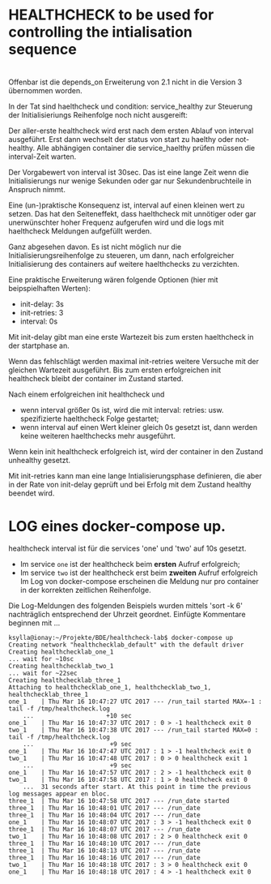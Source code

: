# HEALTHCHECK to be used for controlling the intialisation sequence
#
Offenbar ist die depends_on Erweiterung von 2.1 nicht in die Version 3 übernommen worden.

In der Tat sind haelthcheck und condition: service_healthy zur Steuerung
der Initialisieriungs Reihenfolge noch nicht ausgereift:

Der aller-erste healthcheck wird erst nach dem ersten Ablauf von interval
ausgeführt. Erst dann wechselt der status von start zu haelthy oder not-healthy.
Alle abhängigen container die service_haelthy prüfen müssen die interval-Zeit
warten.

Der Vorgabewert von interval ist 30sec. 
Das ist eine lange Zeit wenn die Initialisierungs nur wenige Sekunden oder gar
nur Sekundenbruchteile in Anspruch nimmt.

Eine (un-)praktische Konsequenz ist, interval auf einen kleinen wert zu
setzen. Das hat den Seiteneffekt, dass haelthcheck mit unnötiger oder gar
unerwünschter hoher Frequenz aufgerufen wird
und die logs mit haelthcheck Meldungen aufgefüllt werden.

Ganz abgesehen davon. Es ist nicht möglich nur die Initialisierungsreihenfolge
zu steueren, um dann, nach erfolgreicher Initialisierung des containers auf weitere haelthchecks zu verzichten.

Eine praktische Erweiterung wären folgende Optionen (hier mit beipspielhaften Werten):

* init-delay: 3s
* init-retries: 3
* interval: 0s


Mit init-delay gibt man eine erste Wartezeit bis zum ersten haelthcheck in
der startphase an.

Wenn das fehlschlägt werden maximal init-retries weitere Versuche mit der gleichen
Wartezeit ausgeführt. 
Bis zum ersten erfolgreichen init healthcheck bleibt der
container im Zustand started.

Nach einem erfolgreichen init healthcheck und  
* wenn interval größer 0s ist,
wird die mit interval: retries: usw. spezifizierte haelthcheck Folge gestartet;
* wenn interval auf einen Wert kleiner gleich 0s gesetzt ist,
dann werden keine weiteren haelthchecks mehr ausgeführt.

Wenn kein init healthcheck erfolgreich ist, wird der container in den Zustand
unhealthy gesetzt.

Mit init-retries kann man eine lange Intialisierungsphase definieren,
die aber in der Rate von init-delay geprüft und bei Erfolg mit dem Zustand
healthy beendet wird.

# LOG eines docker-compose up.
healthcheck interval ist für die services 'one' und 'two' auf 10s gesetzt. 
* Im service `one` ist der healthcheck beim **ersten** Aufruf erfolgreich; 
* Im service `two` ist der healthcheck erst beim **zweiten** Aufruf erfolgreich
Im Log von docker-compose erscheinen die Meldung nur pro container in der korrekten zeitlichen
Reihenfolge.

Die Log-Meldungen des folgenden Beispiels wurden mittels 'sort -k 6' nachträglich
entsprechend der Uhrzeit geordnet. 
Einfügte Kommentare beginnen mit ...

```
ksylla@ionay:~/Projekte/BDE/healthcheck-lab$ docker-compose up
Creating network "healthchecklab_default" with the default driver
Creating healthchecklab_one_1
... wait for ~10sc
Creating healthchecklab_two_1
... wait for ~22sec
Creating healthchecklab_three_1
Attaching to healthchecklab_one_1, healthchecklab_two_1, healthchecklab_three_1
one_1    | Thu Mar 16 10:47:27 UTC 2017 --- /run_tail started MAX=-1 : tail -f /tmp/healthcheck.log
    ...                    +10 sec
one_1    | Thu Mar 16 10:47:37 UTC 2017 : 0 > -1 healthcheck exit 0
two_1    | Thu Mar 16 10:47:38 UTC 2017 --- /run_tail started MAX=0 : tail -f /tmp/healthcheck.log
    ...                     +9 sec
one_1    | Thu Mar 16 10:47:47 UTC 2017 : 1 > -1 healthcheck exit 0
two_1    | Thu Mar 16 10:47:48 UTC 2017 : 0 > 0 healthcheck exit 1
    ...                     +9 sec
one_1    | Thu Mar 16 10:47:57 UTC 2017 : 2 > -1 healthcheck exit 0
two_1    | Thu Mar 16 10:47:58 UTC 2017 : 1 > 0 healthcheck exit 0
    ...  31 seconds after start. At this point in time the previous log messages appear en bloc.
three_1  | Thu Mar 16 10:47:58 UTC 2017 --- /run_date started
three_1  | Thu Mar 16 10:48:01 UTC 2017 --- /run_date
three_1  | Thu Mar 16 10:48:04 UTC 2017 --- /run_date
one_1    | Thu Mar 16 10:48:07 UTC 2017 : 3 > -1 healthcheck exit 0
three_1  | Thu Mar 16 10:48:07 UTC 2017 --- /run_date
two_1    | Thu Mar 16 10:48:08 UTC 2017 : 2 > 0 healthcheck exit 0
three_1  | Thu Mar 16 10:48:10 UTC 2017 --- /run_date
three_1  | Thu Mar 16 10:48:13 UTC 2017 --- /run_date
three_1  | Thu Mar 16 10:48:16 UTC 2017 --- /run_date
two_1    | Thu Mar 16 10:48:18 UTC 2017 : 3 > 0 healthcheck exit 0
one_1    | Thu Mar 16 10:48:18 UTC 2017 : 4 > -1 healthcheck exit 0
```


